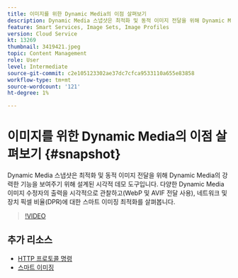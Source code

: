 ```yaml
---
title: 이미지를 위한 Dynamic Media의 이점 살펴보기
description: Dynamic Media 스냅샷은 최적화 및 동적 이미지 전달을 위해 Dynamic Media의 강력한 기능을 보여주기 위해 설계된 시각적 데모 도구입니다.
feature: Smart Services, Image Sets, Image Profiles
version: Cloud Service
kt: 13269
thumbnail: 3419421.jpeg
topic: Content Management
role: User
level: Intermediate
source-git-commit: c2e105123302ae37dc7cfca9533110a655e83858
workflow-type: tm+mt
source-wordcount: '121'
ht-degree: 1%

---
```


# 이미지를 위한 Dynamic Media의 이점 살펴보기 {#snapshot}

Dynamic Media 스냅샷은 최적화 및 동적 이미지 전달을 위해 Dynamic Media의 강력한 기능을 보여주기 위해 설계된 시각적 데모 도구입니다. 다양한 Dynamic Media 이미지 수정자의 출력을 시각적으로 관찰하고(WebP 및 AVIF 전달 사용), 네트워크 및 장치 픽셀 비율(DPR)에 대한 스마트 이미징 최적화를 살펴봅니다.

>[!VIDEO](https://video.tv.adobe.com/v/3419421/?learn=on)

## 추가 리소스

* [HTTP 프로토콜 명령](https://experienceleague.adobe.com/docs/dynamic-media-developer-resources/image-serving-api/image-serving-api/http-protocol-reference/command-reference/c-command-reference.html)
* [스마트 이미징](https://experienceleague.adobe.com/docs/experience-manager-cloud-service/content/assets/dynamicmedia/imaging-faq.html)
